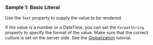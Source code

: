 ### Sample 1: Basic Literal

Use the `Text` property to supply the value to be rendered.

If the value is a number or a DateTime, you can set the `FormatString` property to specify the format of the value.
Make sure that the correct culture is set on the server side. See the [Globalization](/docs/tutorials/basics/globalization/{branch}) tutorial.
